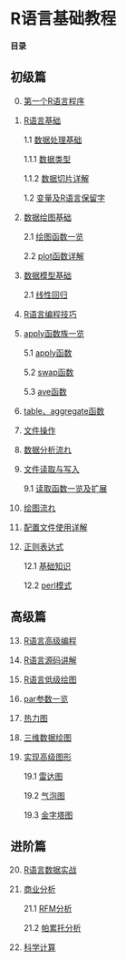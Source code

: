 # R语言基础教程

**目录**

## 初级篇
0. [第一个R语言程序](Rmd/0.%20第一个R语言程序.Rmd)

1. [R语言基础]()

	1.1 [数据处理基础]()

	1.1.1 [数据类型]()

	1.1.2 [数据切片详解]()

	1.2 [变量及R语言保留字]()

2. [数据绘图基础]()

	2.1 [绘图函数一览]()

	2.2 [plot函数详解]()

3. [数据模型基础]()

	2.1 [线性回归]()

4. [R语言编程技巧]()

5. [apply函数族一览]()

	5.1 [apply函数]()

	5.2 [swap函数]()

	5.3 [ave函数]()

6. [table、aggregate函数]()

7. [文件操作]()

8. [数据分析流れ]()

9. [文件读取与写入]()

	9.1 [读取函数一览及扩展]()

10. [绘图流れ]()

11. [配置文件使用详解]()

12. [正则表达式]()

	12.1 [基础知识]()

	12.2 [perl模式]()

## 高级篇

13. [R语言高级编程]()

14. [R语言源码讲解]()

15. [R语言低级绘图]()

16. [par参数一览]()

17. [热力图]()

18. [三维数据绘图]()

19. [实现高级图形]()

	19.1 [雷达图]()

	19.2 [气泡图]()

	19.3 [金字塔图]()

## 进阶篇

20. [R语言数据实战]()

21. [商业分析]()

	21.1 [RFM分析]()

	21.2 [帕累托分析]()

22. [科学计算]()

